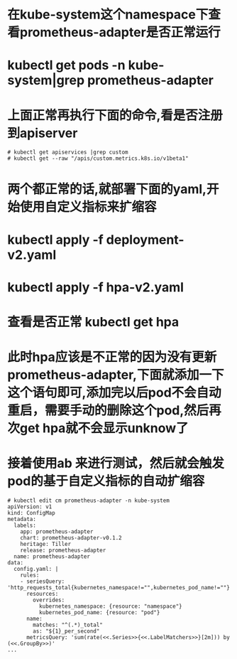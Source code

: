 # 在kube-system这个namespace下查看prometheus-adapter是否正常运行
# kubectl get pods -n kube-system|grep prometheus-adapter
# 上面正常再执行下面的命令,看是否注册到apiserver
```
# kubectl get apiservices |grep custom 
# kubectl get --raw "/apis/custom.metrics.k8s.io/v1beta1"
```
# 两个都正常的话,就部署下面的yaml,开始使用自定义指标来扩缩容
# kubectl apply -f deployment-v2.yaml 
# kubectl apply -f hpa-v2.yaml
# 查看是否正常 kubectl get hpa
# 此时hpa应该是不正常的因为没有更新prometheus-adapter,下面就添加一下这个语句即可,添加完以后pod不会自动重启，需要手动的删除这个pod,然后再次get hpa就不会显示unknow了
# 接着使用ab 来进行测试，然后就会触发pod的基于自定义指标的自动扩缩容


```
# kubectl edit cm prometheus-adapter -n kube-system
apiVersion: v1
kind: ConfigMap
metadata:
  labels:
    app: prometheus-adapter
    chart: prometheus-adapter-v0.1.2
    heritage: Tiller
    release: prometheus-adapter
  name: prometheus-adapter
data:
  config.yaml: |
    rules:
    - seriesQuery: 'http_requests_total{kubernetes_namespace!="",kubernetes_pod_name!=""}'
      resources:
        overrides:
          kubernetes_namespace: {resource: "namespace"}
          kubernetes_pod_name: {resource: "pod"}
      name:
        matches: "^(.*)_total"
        as: "${1}_per_second"
      metricsQuery: 'sum(rate(<<.Series>>{<<.LabelMatchers>>}[2m])) by (<<.GroupBy>>)'
...
```
